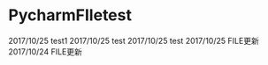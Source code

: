 # PycharmFIletest
2017/10/25   test1
2017/10/25   test
2017/10/25   test
2017/10/25   FILE更新
2017/10/24   FILE更新
